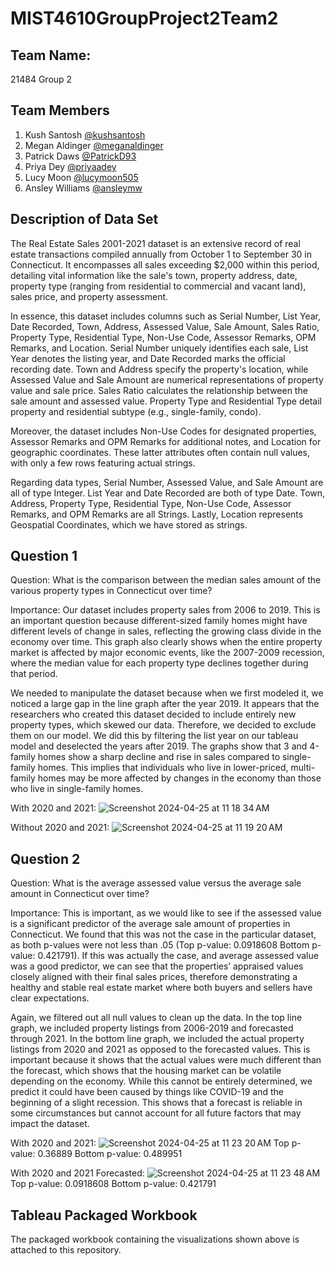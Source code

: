 # MIST4610GroupProject2Team2
## Team Name:
21484 Group 2
## Team Members
1. Kush Santosh [@kushsantosh](https://github.com/kushsantosh)
2. Megan Aldinger [@meganaldinger](https://github.com/meganaldinger)
3. Patrick Daws [@PatrickD93](https://github.com/PatrickD93)
4. Priya Dey [@priyaadey](https://www.github.com/priyaadey)
5. Lucy Moon [@lucymoon505](https://github.com/lucymoon505/4610GroupProject1)
6. Ansley Williams [@ansleymw](https://github.com/ansleymw/ansley4610)

## Description of Data Set
The Real Estate Sales 2001-2021 dataset is an extensive record of real estate transactions compiled annually from October 1 to September 30 in Connecticut. It encompasses all sales exceeding $2,000 within this period, detailing vital information like the sale's town, property address, date, property type (ranging from residential to commercial and vacant land), sales price, and property assessment.

In essence, this dataset includes columns such as Serial Number, List Year, Date Recorded, Town, Address, Assessed Value, Sale Amount, Sales Ratio, Property Type, Residential Type, Non-Use Code, Assessor Remarks, OPM Remarks, and Location. Serial Number uniquely identifies each sale, List Year denotes the listing year, and Date Recorded marks the official recording date. Town and Address specify the property's location, while Assessed Value and Sale Amount are numerical representations of property value and sale price. Sales Ratio calculates the relationship between the sale amount and assessed value. Property Type and Residential Type detail property and residential subtype (e.g., single-family, condo).

Moreover, the dataset includes Non-Use Codes for designated properties, Assessor Remarks and OPM Remarks for additional notes, and Location for geographic coordinates. These latter attributes often contain null values, with only a few rows featuring actual strings.

Regarding data types, Serial Number, Assessed Value, and Sale Amount are all of type Integer. List Year and Date Recorded are both of type Date. Town, Address, Property Type, Residential Type, Non-Use Code, Assessor Remarks, and OPM Remarks are all Strings. Lastly, Location represents Geospatial Coordinates, which we have stored as strings.

## Question 1
Question: What is the comparison between the median sales amount of the various property types in Connecticut over time?

Importance: Our dataset includes property sales from 2006 to 2019. This is an important question because different-sized family homes might have different levels of change in sales, reflecting the growing class divide in the economy over time. This graph also clearly shows when the entire property market is affected by major economic events, like the 2007-2009 recession, where the median value for each property type declines together during that period. 

We needed to manipulate the dataset because when we first modeled it, we noticed a large gap in the line graph after the year 2019. It appears that the researchers who created this dataset decided to include entirely new property types, which skewed our data. Therefore, we decided to exclude them on our model. We did this by filtering the list year on our tableau model and deselected the years after 2019. The graphs show that 3 and 4-family homes show a sharp decline and rise in sales compared to single-family homes. This implies that individuals who live in lower-priced, multi-family homes may be more affected by changes in the economy than those who live in single-family homes. 

With 2020 and 2021: 
![Screenshot 2024-04-25 at 11 18 34 AM](https://github.com/kushsantosh/MIST4610GroupProject2Team2/assets/165107122/8486a7f4-4349-45c4-b9f7-358ba829a452)

Without 2020 and 2021: 
![Screenshot 2024-04-25 at 11 19 20 AM](https://github.com/kushsantosh/MIST4610GroupProject2Team2/assets/165107122/ee3ef238-7382-4671-b140-71f8e7e921bd)

## Question 2
Question: What is the average assessed value versus the average sale amount in Connecticut over time?

Importance: This is important, as we would like to see if the assessed value is a significant predictor of the average sale amount of properties in Connecticut. We found that this was not the case in the particular dataset, as both p-values were not less than .05 (Top p-value: 0.0918608 Bottom p-value: 0.421791). If this was actually the case, and average assessed value was a good predictor, we can see that the properties’ appraised values closely aligned with their final sales prices, therefore demonstrating a healthy and stable real estate market where both buyers and sellers have clear expectations. 

Again, we filtered out all null values to clean up the data. In the top line graph, we included property listings from 2006-2019 and forecasted through 2021. In the bottom line graph, we included the actual property listings from 2020 and 2021 as opposed to the forecasted values.  This is important because it shows that the actual values were much different than the forecast, which shows that the housing market can be volatile depending on the economy. While this cannot be entirely determined, we predict it could have been caused by things like COVID-19 and the beginning of a slight recession. This shows that a forecast is reliable in some circumstances but cannot account for all future factors that may impact the dataset. 

With 2020 and 2021:
![Screenshot 2024-04-25 at 11 23 20 AM](https://github.com/kushsantosh/MIST4610GroupProject2Team2/assets/165107122/f61ef5f4-765b-4f29-9190-b04c556dec8e)
Top p-value: 0.36889
Bottom p-value: 0.489951

With 2020 and 2021 Forecasted:
![Screenshot 2024-04-25 at 11 23 48 AM](https://github.com/kushsantosh/MIST4610GroupProject2Team2/assets/165107122/0b87efd6-16ab-4cbd-bf5c-87acbaf32fcb)
Top p-value: 0.0918608
Bottom p-value: 0.421791

## Tableau Packaged Workbook
The packaged workbook containing the visualizations shown above is attached to this repository.
